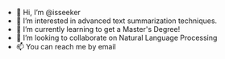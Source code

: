 - 👋 Hi, I’m @isseeker
- 👀 I’m interested in advanced text summarization techniques.
- 🌱 I’m currently learning to get a Master's Degree!
- 💞️ I’m looking to collaborate on Natural Language Processing
- 📫 You can reach me by email 


<!---
isseeker/isseeker is a ✨ special ✨ repository because its `README.md` (this file) appears on your GitHub profile.
You can click the Preview link to take a look at your changes.
--->
